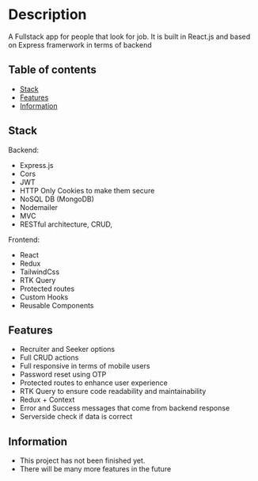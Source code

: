 # Description

A Fullstack app for people that look for job. It is built in React.js and based on Express framerwork in terms of backend

## Table of contents
* [Stack](#stack)
* [Features](#features)
* [Information](#information)

## Stack
Backend:
* Express.js
* Cors
* JWT
* HTTP Only Cookies to make them secure
* NoSQL DB (MongoDB)
* Nodemailer
* MVC
* RESTful architecture, CRUD,

Frontend:
* React
* Redux
* TailwindCss
* RTK Query
* Protected routes
* Custom Hooks
* Reusable Components

## Features
* Recruiter and Seeker options
* Full CRUD actions
* Full responsive in terms of mobile users
* Password reset using OTP
* Protected routes to enhance user experience
* RTK Query to ensure code readability and maintainability
* Redux + Context
* Error and Success messages that come from backend response
* Serverside check if data is correct

## Information
- This project has not been finished yet.
- There will be many more features in the future
